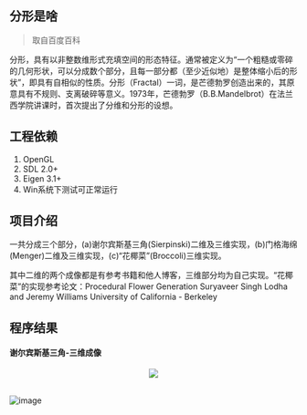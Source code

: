 ## 分形是啥
> 取自百度百科

分形，具有以非整数维形式充填空间的形态特征。通常被定义为“一个粗糙或零碎的几何形状，可以分成数个部分，且每一部分都（至少近似地）是整体缩小后的形状”，即具有自相似的性质。分形（Fractal）一词，是芒德勃罗创造出来的，其原意具有不规则、支离破碎等意义。1973年，芒德勃罗（B.B.Mandelbrot）在法兰西学院讲课时，首次提出了分维和分形的设想。

## 工程依赖
1. OpenGL
2. SDL  2.0+
3. Eigen    3.1+
4. Win系统下测试可正常运行

## 项目介绍
一共分成三个部分，(a)谢尔宾斯基三角(Sierpinski)二维及三维实现，(b)门格海绵(Menger)二维及三维实现，(c)“花椰菜”(Broccoli)三维实现。

其中二维的两个成像都是有参考书籍和他人博客，三维部分均为自己实现。“花椰菜”的实现参考论文：Procedural Flower Generation Suryaveer Singh Lodha and Jeremy Williams University of California - Berkeley

## 程序结果
#### 谢尔宾斯基三角-三维成像

<div align="center"> <img src="/image/sanjiao2.jpg"/> </div><br>

![image](\image\sanjiao2.jpg)